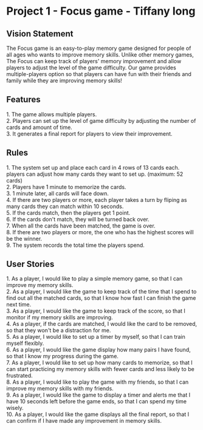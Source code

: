 # Project 1 - Focus game - Tiffany Iong

<h2>Vision Statement</h2>
The Focus game is an easy-to-play memory game designed for people of all ages who wants to improve memory skills. Unlike other memory games, The Focus can keep track of players' memory improvement and allow players to adjust the level of the game difficulty. Our game provides multiple-players option so that players can have fun with their friends and family while they are improving memory skills! 


<h2>Features</h2>
1. The game allows multiple players. 
<br>2. Players can set up the level of game difficulty by adjusting the number of cards and amount of time.
<br>3. It generates a final report for players to view their improvement.

 
 <h2>Rules</h2>
1. The system set up and place each card in 4 rows of 13 cards each. 
    players can adjust how many cards they want to set up. (maximum: 52 cards)
<br>2. Players have 1 minute to memorize the cards.
<br>3. 1 minute later, all cards will face down.
<br>4. If there are two players or more, each player takes a turn by fliping as many cards they can match within 10 seconds.
<br>5. If the cards match, then the players get 1 point. 
<br>6. If the cards don't match, they will be turned back over.
<br>7. When all the cards have been matched, the game is over. 
<br>8. If there are two players or more, the one who has the highest scores will be the winner.
<br>9. The system records the total time the players spend.


<h2>User Stories</h2>
1. As a player, I would like to play a simple memory game, so that I can improve my memory skills.
<br>2. As a player, I would like the game to keep track of the time that I spend to find out all the matched cards, so that I know how fast I can finish the game next time.
<br>3. As a player, I would like the game to keep track of the score, so that I monitor if my memory skills are improving.
<br>4. As a player, if the cards are matched, I would like the card to be removed, so that they won't be a distraction for me.
<br>5. As a player, I would like to set up a timer by myself, so that I can train myself flexibly.
<br>6. As a player, I would like the game display how many pairs I have found, so that I know my progress during the game.
<br>7. As a player, I would like to set up how many cards to memorize, so that I can start practicing my memory skills with fewer cards and less likely to be frustrated.
<br>8. As a player, I would like to play the game with my friends, so that I can improve my memory skills with my friends.
<br>9. As a player, I would like the game to display a timer and alerts me that I have 10 seconds left before the game ends, so that I can spend my time wisely.
<br>10. As a player, I would like the game displays all the final report, so that I can confirm if I have made any improvement in memory skills.
